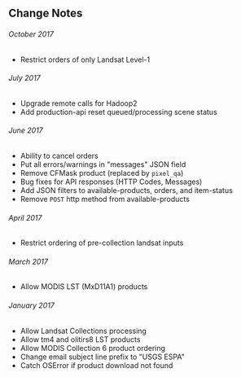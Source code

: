 ## Change Notes
###### October 2017
* Restrict orders of only Landsat Level-1
###### July 2017
* Upgrade remote calls for Hadoop2
* Add production-api reset queued/processing scene status
###### June 2017 
* Ability to cancel orders
* Put all errors/warnings in "messages" JSON field
* Remove CFMask product (replaced by `pixel_qa`)
* Bug fixes for API responses (HTTP Codes, Messages)
* Add JSON filters to available-products, orders, and item-status
* Remove `POST` http method from available-products 
###### April 2017
* Restrict ordering of pre-collection landsat inputs
###### March 2017
* Allow MODIS LST (MxD11A1) products
###### January 2017
* Allow Landsat Collections processing
* Allow tm4 and olitirs8 LST products
* Allow MODIS Collection 6 product ordering
* Change email subject line prefix to "USGS ESPA"
* Catch OSError if product download not found
